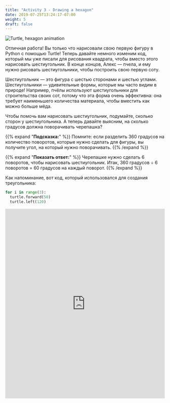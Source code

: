 ```yaml
---
title: "Activity 3 - Drawing a hexagon"
date: 2019-07-25T13:24:17-07:00
weight: 5
draft: false
---
```


![Turtle, hexagon animation](https://media.giphy.com/media/TDLqC61A5uOAO8WwnJ/giphy.gif)

Отличная работа! Вы только что нарисовали свою первую фигуру в Python с помощью Turtle! Теперь давайте немного изменим код, который мы уже писали для рисования квадрата, чтобы вместо этого нарисовать шестиугольник. В конце концов, Алекс — пчела, и ему нужно рисовать шестиугольники, чтобы построить свою первую соту.

Шестиугольник — это фигура с шестью сторонами и шестью углами. Шестиугольники — удивительные формы, которые мы часто видим в природе! Например, пчёлы используют шестиугольники для строительства своих сот, потому что эта форма очень эффективна: она требует наименьшего количества материала, чтобы вместить как можно больше мёда.

Чтобы помочь вам нарисовать шестиугольник, подумайте, сколько сторон у шестиугольника. А теперь давайте выясним, на сколько градусов должна поворачивать черепашка?

{{% expand "**Подсказка:**" %}} 
Помните: если разделить 360 градусов на количество поворотов, которые нужно сделать для фигуры, вы получите угол, на который нужно поворачивать.
{{% /expand %}}
<br/>

{{% expand "**Показать ответ:**" %}} 
Черепашке нужно сделать 6 поворотов, чтобы нарисовать шестиугольник. Итак, 360 градусов ÷ 6 поворотов = 60 градусов на каждый поворот.
{{% /expand %}}
<br/>

Как напоминание, вот код, который использовался для создания треугольника:

``` python
for i in range(3):
  turtle.forward(50)
  turtle.left(120)
```

<iframe src="https://trinket.io/embed/python/e82295e92f" width="100%" height="600" frameborder="0" marginwidth="0" marginheight="0" allowfullscreen></iframe>